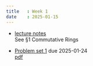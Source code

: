 ```yaml
---
title   : Week 1
date    : 2025-01-15
---
```


- [lecture notes](/course-content/lecture-notes.pdf)  
  See §1 Commutative Rings

- [Problem set 1](/course-assignments/PS1--commutative-rings-and-polynomials.html) due 2025-01-24  
  [pdf](/course-assignments/PS1--commutative-rings-and-polynomials.pdf)
